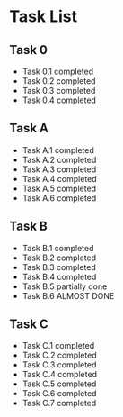 # Task List

## Task 0
* Task 0.1 completed
* Task 0.2 completed
* Task 0.3 completed
* Task 0.4 completed
  
## Task A
* Task A.1 completed
* Task A.2 completed
* Task A.3 completed
* Task A.4 completed
* Task A.5 completed
* Task A.6 completed

## Task B
* Task B.1 completed
* Task B.2 completed
* Task B.3 completed
* Task B.4 completed
* Task B.5 partially done
* Task B.6 ALMOST DONE

## Task C
* Task C.1 completed
* Task C.2 completed
* Task C.3 completed
* Task C.4 completed
* Task C.5 completed
* Task C.6 completed
* Task C.7 completed
